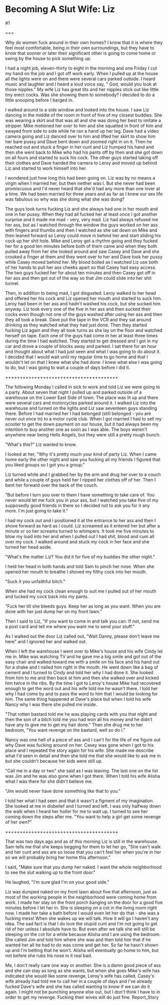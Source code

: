 Becoming A Slut Wife: Liz
=========================
#1 

 

 

===

Why do women fuck around in their own homes? I know that it is where they feel most comfortable, being in their own surroundings, but they have to know that sooner or later their significant other is going to come home or swing by the house to pick something up. 

 I had a night job, eleven-thirty to eight in the morning and one Friday I cut my hand on the job and I got off work early. When I pulled up at the house all the lights were on and there were several cars parked outside. I heard music and laughter and I heard a loud voice say, " God, would you look at those nipples." My wife Liz has great tits and her nipples stick out like little tiny erect cocks. Was she showing them to somebody? I decided to do a little snooping before I barged in. 

 I walked around to a side window and looked into the house. I saw Liz dancing in the middle of the room in front of five of my closest buddies. She was wearing a skirt and that was all and she was doing her best to imitate a stripper. Mike motioned her over to him and she squatted in front of him and swayed from side to side while he ran a hand up her leg. Dave had a video camera going and Liz danced over to him and lifted her skirt to show him her bare pussy and Dave bent down and zoomed right in on it. Then he reached out and stuck a finger in her cunt and Liz humped his hand and then she went back to Mike who had his pants off by then and she got down on all fours and started to suck his cock. The other guys started taking off their clothes and Dave handed the camera to Leroy and moved up behind Liz and started to work himself into her. 

 I wondered just how long this had been going on. Liz was by no means a virgin when I married her, but then neither was I. But she never had been promiscuous and I'd never heard that she'd had any more than one lover at a time. We had been married for three years and as far as I knew our sex life was fabulous so why was she doing what she was doing? 

 The guys took turns fucking Liz and she always had one in her mouth and one in her pussy. When they had all fucked her at least once I got another surprise and it made me mad - very, very mad. Liz had always refused me her ass, but as I watched through the window the guys worked on her ass with fingers and thumbs and then I watched as she sat down on Mike and then leaned forward so Leroy could move in behind her and start sliding his cock up her shit hole. Mike and Leroy got a rhythm going and they fucked her for a good ten minutes before both of them came and when they both pulled away from her she looked around and saw Casey and Dave and she crooked a finger at them and they went over to her and Dave took her pussy while Casey moved behind her. My blood boiled as I watched Liz use both of her hands to pull her ass cheeks apart so that Casey had easy access. The two guys fucked her for about ten minutes and then Casey got off in her ass and then got out of the way so that Jim could slide into her shit tunnel. 

 Then, in addition to being mad, I got disgusted. Leroy walked to her head and offered her his cock and Liz opened her mouth and started to suck him. Leroy had been in her ass and hadn't washed his cock, but she sucked him anyway. Liz took every one of the five in her ass and then sucked their cocks even though not one of the guys washed after using her ass and then they all took a break. Dave put the tape in the VCR and they sat around drinking as they watched what they had just done. Then they started fucking Liz again and they all took turns as she lay on the floor and watched herself on tape. Each one of the guys had come in her at least three times during the time I had watched. They started to get dressed and I got in my car and drove a couple of blocks away and parked. I sat there for an hour and thought about what I had just seen and what I was going to do about it. I decided that I would wait until my regular time to go home and that I wouldn't let on that I knew what she had done. I knew what else I was going to do, but I was going to wait a couple of days before I did it. 

 +++++++++++++++++++++++++++++++++++++++ 

 The following Monday I called in sick to work and told Liz we were going to a party. About seven that night I pulled up and parked outside of a warehouse on the Lower East Side of town. The place was lit up and there were several cars and motorcycles parked around it. I walked Liz into the warehouse and turned on the lights and Liz saw seventeen guys standing there. Before I had married her I had belonged (still belonged - you are never out once in) to a motor cycle club. When I got married I had to sell my scooter to get the down payment on our house, but it had always been my intention to buy another one as soon as I was able. The boys weren't anywhere near being Hells Angels, but they were still a pretty rough bunch. 

 "What's this?" Liz wanted to know. 

 I looked at her, "Why it's pretty much your kind of party Liz. When I came home early the other night and saw you fucking all my friends I figured that you liked groups so I got you a group." 

 Liz turned white and I grabbed her by the arm and drug her over to a couch and while a couple of guys held her I ripped her clothes off of her. Then I bent her forward over the back of the couch. 

 "But before I turn you over to them I have something to take care of. You never would let me fuck you in your ass, but I watched you take five of my supposedly good friends in there so I decided not to ask you for it any more. I'm just going to take it." 

 I had my cock out and I positioned it at the entrance to her ass and then I shove forward as hard as I could. Liz screamed as it entered her but after a minute or so her screams turned to whimpers. It took me five minutes to blow my load into her and when I pulled out I had shit, blood and cum all over my cock. I walked around and stuck my cock in her face and she turned her head aside. 

 "What's the matter Liz? You did it for five of my buddies the other night." 

 I held her head in both hands and told Sam to pinch her nose. When she opened her mouth to breathe I shoved my filthy cock into her mouth. 

 "Suck it you unfaithful bitch." 

 When she had my cock clean enough to suit me I pulled out of her mouth and tucked my cock back into my pants. 

 "Fuck her till she bleeds guys. Keep her as long as you want. When you are done with her just dump her on my front lawn." 

 Then I said to Liz, "If you want to come in and talk you can. If not, send me a post card and tell me where you want me to send your stuff." 

 As I walked out the door Liz called out, "Wait Danny, please don't leave me here" and I ignored her and walked out. 

 When I left the warehouse I went over to Mike's house and his wife Cindy let me in. Mike was watching TV and he gave me a big smile and got out of the easy chair and walked toward me with a smile on his face and his hand out for a shake and I nailed him right in the mouth. He went down like a bag of cement and I turned to Cindy and told her why I had done it. She looked from him to me and then back at him and then she walked over and kicked him twice in the ribs. By the time I got to Leroy's house Mike had recovered enough to get the word out and his wife told me he wasn't there. I told her why I had come by and to pass the word to him that I would be looking for him. The same thing happened at Dave's place but when I told his wife Nancy why I was there she pulled me inside. 

 "That rotten bastard told me he was playing cards with you that night and then the son of a bitch told me you had won all his money and he didn't have any to give me to get my hair done." Then she drug me to her bedroom, "You want revenge on the bastard, well so do I." 

 Nancy was one hell of a piece of ass and I can't for the life of me figure out why Dave was fucking around on her. Casey was gone when I got to his place and I repeated the story again for his wife. She made me describe what I'd seen in detail and then she told me that she would like to ask me in but she couldn't because her kids were still up. 

 "Call me in a day or two" she said as I was leaving. The last one on the list was Jim and he was also gone when I got there. When I told his wife Alisha what I was there for she didn't believe me. 

 "Jim would never have done something like that to you." 

 I told her what I had seen and that it wasn't a figment of my imagination. She looked at me in disbelief and I turned and left. I was only halfway down the walk when I heard her holler for me to wait up. I turned to see her coming down the steps after me. "You want to help a girl get some revenge of her own?" 

 +++++++++++++++++++++++++++++++++++++++ 

 That was two days ago and as of this morning Liz is still in the warehouse. Sam tells me that she keeps begging for them to let her go, "She can't walk and her cunt and ass are so loose that you can't feel her when you're in her so we will probably bring her home this afternoon." 

 I said, "Make sure that you dump her naked. I want the whole neighborhood to see the slut walking up to the front door." 

 He laughed, "I'm sure glad I'm on your good side." 

 Liz was dumped naked on my front lawn about five that afternoon, just as most of the working people in the neighborhood were coming home from work. I made her stay on the front porch banging on the door for a good five minutes before I let her in. She is sleeping on a cot in the living room right now. I made her take a bath before I would even let her do that - she was a fucking mess! When she wakes up we will talk. How it will go I haven't any idea. The sad fact is that I do love the stupid cunt and I'm not going to get rid of her unless I absolute have to. But even after we talk she will still be sleeping on the cot for a while because Alisha and I are using the bedroom. She called Jim and told him where she was and then told him that if he wanted her all he had to do was come and get her. So far he hasn't shown up and I'm betting that he won't. Alisha will eventually go home to him, but not before she rubs his nose in it real bad. 

 Me, I don't really care one way or another. She is a damn good piece of ass and she can stay as long as she wants, but when she goes Mike's wife has indicated she would like some revenge, Leroy's wife has called, Casey's wife already had told me to call her in a couple of days and I've already fucked Dave's wife and she has called wanting to know if we can do it again. I might not be punching anyone else out, but I don't think I have to in order to get my revenge. Fucking their wives will do just fine. Report_Story 
